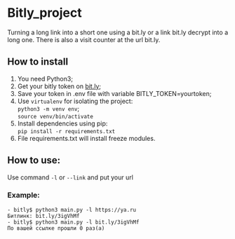 # Bitly_project

Turning a long link into a short one using a bit.ly or a link bit.ly decrypt into a long one. 
There is also a visit counter at the url bit.ly.

## How to install

   1. You need Python3; 
   2. Get your bitly token on  [bit.ly](https://app.bitly.com/settings/api/);
   3. Save your token in .env file with variable BITLY_TOKEN=yourtoken;
   4. Use  `virtualenv` for isolating the project: \
        `python3 -m venv env`;  
        `source venv/bin/activate`
   5. Install dependencies using pip:  
     `pip install -r requirements.txt`   
   6. File requirements.txt will install freeze modules. 

## How to use:

Use command `-l`  or `--link` and put your url

### Example:
```
- bitly$ python3 main.py -l https://ya.ru
Битлинк: bit.ly/3igVhMf
- bitly$ python3 main.py -l bit.ly/3igVhMf
По вашей ссылке прошли 0 раз(а)
```

      

